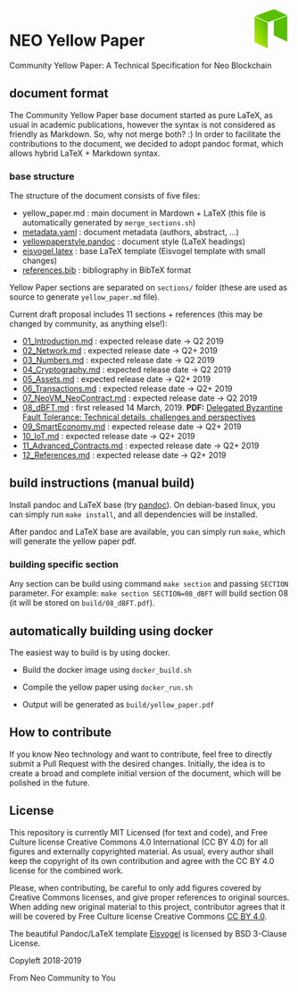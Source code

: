 <img src="/doc-base/neo.png" align="right" height="70"/>

# NEO Yellow Paper

Community Yellow Paper: A Technical Specification for Neo Blockchain

## document format
The Community Yellow Paper base document started as pure LaTeX, as usual in academic publications, however the syntax is not considered as friendly as Markdown. So, why not merge both? :)
In order to facilitate the contributions to the document, we decided to adopt pandoc format, which allows hybrid LaTeX + Markdown syntax.

### base structure
The structure of the document consists of five files:
- yellow_paper.md : main document in Mardown + LaTeX (this file is automatically generated by `merge_sections.sh`)
- [metadata.yaml](doc-base/metadata.yaml) : document metadata (authors, abstract, ...)
- [yellowpaperstyle.pandoc](doc-base/yellowpaperstyle.pandoc) : document style (LaTeX headings)
- [eisvogel.latex](doc-base/eisvogel.latex) : base LaTeX template (Eisvogel template with small changes)
- [references.bib](doc-base/references.bib) : bibliography in BibTeX format

Yellow Paper sections are separated on `sections/` folder (these are used as source to generate `yellow_paper.md` file).

Current draft proposal includes 11 sections + references (this may be changed by community, as anything else!):
- [01_Introduction.md](sections/01_Introduction.md) : expected release date -> Q2 2019
- [02_Network.md](sections/02_Network.md) : expected release date -> Q2+ 2019
- [03_Numbers.md](sections/03_Numbers.md) : expected release date -> Q2 2019
- [04_Cryptography.md](sections/04_Cryptography.md) : expected release date -> Q2 2019
- [05_Assets.md](sections/05_Assets.md) : expected release date -> Q2+ 2019
- [06_Transactions.md](sections/06_Transactions.md) : expected release date -> Q2+ 2019
- [07_NeoVM_NeoContract.md](sections/07_NeoVM_NeoContract.md) : expected release date -> Q2 2019
- [08_dBFT.md](sections/08_dBFT.md) : first released 14 March, 2019. **PDF:** [Delegated Byzantine Fault Tolerance: Technical details, challenges and perspectives](releases/08_dBFT.pdf)
- [09_SmartEconomy.md](sections/09_SmartEconomy.md) : expected release date -> Q2+ 2019
- [10_IoT.md](sections/10_IoT.md) : expected release date -> Q2+ 2019
- [11_Advanced_Contracts.md](sections/11_Advanced_Contracts.md) : expected release date -> Q2+ 2019
- [12_References.md](sections/12_References.md) : expected release date -> Q2+ 2019


## build instructions (manual build)
Install pandoc and LaTeX base (try [pandoc](https://pandoc.org/try)). On debian-based linux, you can simply run `make install`, and all dependencies will be installed.

After pandoc and LaTeX base are available, you can simply run `make`, which will generate the yellow paper pdf.

### building specific section
Any section can be build using command `make section` and passing `SECTION` parameter.
For example: `make section SECTION=08_dBFT` will build section 08 (it will be stored on `build/08_dBFT.pdf`).

## automatically building using docker
The easiest way to build is by using docker.

* Build the docker image using `docker_build.sh`

* Compile the yellow paper using `docker_run.sh`

* Output will be generated as `build/yellow_paper.pdf`

## How to contribute
If you know Neo technology and want to contribute, feel free to directly submit a Pull Request with the desired changes.
Initially, the idea is to create a broad and complete initial version of the document, which will be polished in the future.

## License

This repository is currently MIT Licensed (for text and code), and Free Culture license Creative Commons 4.0 International (CC BY 4.0) for all figures and externally copyrighted material.
As usual, every author shall keep the copyright of its own contribution and agree with the CC BY 4.0 license for the combined work.

Please, when contributing, be careful to only add figures covered by Creative Commons licenses, and give proper references to original sources.
When adding new original material to this project, contributor agrees that it will be covered by Free Culture license Creative Commons [CC BY 4.0](https://creativecommons.org/licenses/by/4.0/).

The beautiful Pandoc/LaTeX template [Eisvogel](https://github.com/Wandmalfarbe/pandoc-latex-template/) is licensed by BSD 3-Clause License.

Copyleft 2018-2019

From Neo Community to You
